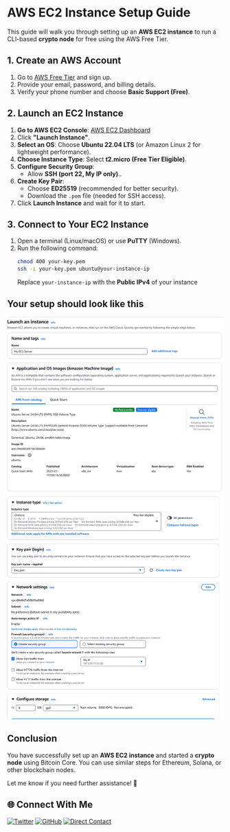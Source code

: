 # **AWS EC2 Instance Setup Guide**

This guide will walk you through setting up an **AWS EC2 instance** to run a CLI-based **crypto node** for free using the AWS Free Tier.

## **1. Create an AWS Account**
1. Go to [AWS Free Tier](https://aws.amazon.com/free/) and sign up.
2. Provide your email, password, and billing details.
3. Verify your phone number and choose **Basic Support (Free)**.

## **2. Launch an EC2 Instance**
1. **Go to AWS EC2 Console**: [AWS EC2 Dashboard](https://console.aws.amazon.com/ec2)
2. Click **"Launch Instance"**.
3. **Select an OS**: Choose **Ubuntu 22.04 LTS** (or Amazon Linux 2 for lightweight performance).
4. **Choose Instance Type**: Select **t2.micro (Free Tier Eligible)**.
5. **Configure Security Group**:
   - Allow **SSH (port 22, My IP only)**..
6. **Create Key Pair**:
   - Choose **ED25519** (recommended for better security).
   - Download the `.pem` file (needed for SSH access).
7. Click **Launch Instance** and wait for it to start.

## **3. Connect to Your EC2 Instance**
1. Open a terminal (Linux/macOS) or use **PuTTY** (Windows).
2. Run the following command:
   ```bash
   chmod 400 your-key.pem
   ssh -i your-key.pem ubuntu@your-instance-ip
   ```
   Replace `your-instance-ip` with the **Public IPv4** of your instance 
## **Your setup should look like this**

<div align = "center">

<img src = "Instance EC2.png">
<img src = "EC2.png">

</div>

## **Conclusion**
You have successfully set up an **AWS EC2 instance** and started a **crypto node** using Bitcoin Core. You can use similar steps for Ethereum, Solana, or other blockchain nodes.

Let me know if you need further assistance! 🚀

## 🌐 Connect With Me

[![Twitter](https://img.shields.io/badge/Twitter-%231DA1F2.svg?style=for-the-badge&logo=Twitter&logoColor=white)](https://twitter.com/oche_21)
[![GitHub](https://img.shields.io/badge/github-%23121011.svg?style=for-the-badge&logo=github&logoColor=white)](https://github.com/eso8484)
[![Direct Contact](https://img.shields.io/badge/Direct_Contact-%23009688.svg?style=for-the-badge&logo=telegram&logoColor=white)](https://t.me/eso8484)
